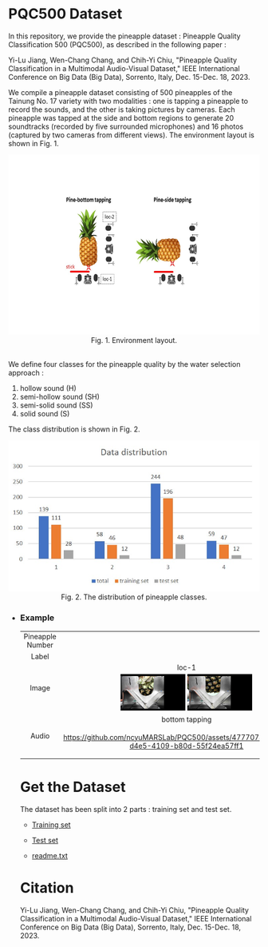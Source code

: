 # PQC500 Dataset
In this repository, we provide the pineapple dataset : Pineapple Quality Classification 500 (PQC500), as described in the following paper :

Yi-Lu Jiang, Wen-Chang Chang, and Chih-Yi Chiu, "Pineapple Quality Classification in a Multimodal Audio-Visual Dataset," IEEE International Conference on Big Data (Big Data), Sorrento, Italy, Dec. 15-Dec. 18, 2023.

We compile a pineapple dataset consisting of 500 pineapples of the Tainung No. 17 variety with two modalities : one is tapping a pineapple to record the sounds, and the other is taking pictures by cameras. Each pineapple was tapped at the side and bottom regions to generate 20 soundtracks (recorded by five surrounded microphones) and 16 photos (captured by two cameras from different views). The environment layout is shown in Fig. 1.

<div align="center">
  <img src=figures/layout.jpg width="640" height="360"><br>
  Fig. 1. Environment layout.<br>
</div>
<br>

We define four classes for the pineapple quality by the water selection approach : 
1. hollow sound (H)
2. semi-hollow sound (SH)
3. semi-solid sound (SS)
4. solid sound (S)
   
The class distribution is shown in Fig. 2.

<div align="center">
  <img src=figures/data_distribution.jpg><br>
  Fig. 2. The distribution of pineapple classes.
</div>

* ### Example
  <table>
  <tr>
    <td align="center" valign="center">Pineapple Number</td>
    <td colspan="2" align="center" valign="center">0001</td>
  </tr>
  <tr>
    <td align="center" valign="center">Label</td>
    <td colspan="2" align="center" valign="center">Hollow sound (1)</td>
  </tr>
  <tr>
    <td rowspan="2" align="center" valign="center">Image</td>
    <td align="center" valign="center">loc-1</td>
    <td align="center" valign="center">loc-2</td>   
  </tr>
  <tr>
     <td align="center" valign="center"><img src=figures/b1.jpg width="130" ><text>  </text><img src=figures/s1.jpg width="130"></td>
     <td align="center" valign="center"><img src=figures/b2.jpg width="130"><text>  </text><img src=figures/s2.jpg width="130"></td>
  </tr>
  <tr>
     <td rowspan="2" align="center" valign="center">Audio</td>
     <td align="center" valign="center">bottom tapping</td>
     <td align="center" valign="center"> side tapping </td>
  </tr>
  <tr>
     <td align="center" valign="center">

  https://github.com/ncyuMARSLab/PQC500/assets/47770780/cc53542c-d4e5-4109-b80d-55f24ea57ff1
  
     </td>
     <td align="center" valign="center">
        
  https://github.com/ncyuMARSLab/PQC500/assets/47770780/ccb1189d-0c75-4112-be2a-1545b10ec4bd
  
     </td>
  </tr>
</table>

# Get the Dataset
The dataset has been split into 2 parts : training set and test set.
* [Training set](https://drive.google.com/drive/folders/139WZZxhfqy4RucsbOBUVxgkyaTGmkSYS?usp=sharing)

* [Test set](https://drive.google.com/drive/folders/1h5Zgut1VToTHIdTU-c7JzuwNUVh21DDa?usp=sharing)

* [readme.txt](https://drive.google.com/file/d/1vi7yqIkfDPeJRwRkzFrkcZ1hdFLtln5p/view?usp=drive_link)
  

# Citation
Yi-Lu Jiang, Wen-Chang Chang, and Chih-Yi Chiu, "Pineapple Quality Classification in a Multimodal Audio-Visual Dataset," IEEE International Conference on Big Data (Big Data), Sorrento, Italy, Dec. 15-Dec. 18, 2023.
